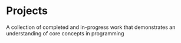 # Projects
A collection of completed and in-progress work that demonstrates an understanding of core concepts in programming
